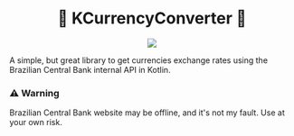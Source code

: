 <h1 align="center">💸 KCurrencyConverter 💸</h1>

<p align="center">
  <a href="https://jitpack.io/#MrGaabriel/KCurrencyConverter" align="center"> 
    <img src="https://jitpack.io/v/MrGaabriel/KCurrencyConverter.svg" align="center"/>
  </a>
</p>

A simple, but great library to get currencies exchange rates using the Brazilian Central Bank internal API in Kotlin.
<br/>

<h3>⚠ Warning</h3>

Brazilian Central Bank website may be offline, and it's not my fault. Use at your own risk.
